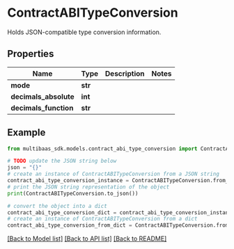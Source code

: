 # ContractABITypeConversion

Holds JSON-compatible type conversion information.

## Properties

Name | Type | Description | Notes
------------ | ------------- | ------------- | -------------
**mode** | **str** |  | 
**decimals_absolute** | **int** |  | 
**decimals_function** | **str** |  | 

## Example

```python
from multibaas_sdk.models.contract_abi_type_conversion import ContractABITypeConversion

# TODO update the JSON string below
json = "{}"
# create an instance of ContractABITypeConversion from a JSON string
contract_abi_type_conversion_instance = ContractABITypeConversion.from_json(json)
# print the JSON string representation of the object
print(ContractABITypeConversion.to_json())

# convert the object into a dict
contract_abi_type_conversion_dict = contract_abi_type_conversion_instance.to_dict()
# create an instance of ContractABITypeConversion from a dict
contract_abi_type_conversion_from_dict = ContractABITypeConversion.from_dict(contract_abi_type_conversion_dict)
```
[[Back to Model list]](../README.md#documentation-for-models) [[Back to API list]](../README.md#documentation-for-api-endpoints) [[Back to README]](../README.md)


